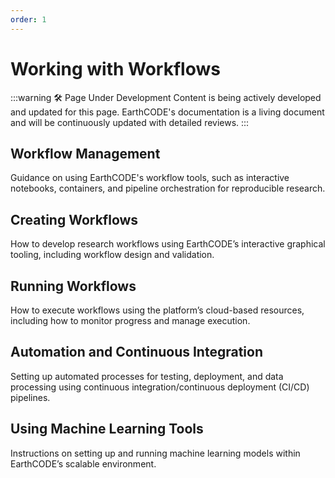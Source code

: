 ```yaml
---
order: 1
---
```

# Working with Workflows
:::warning 🛠️ Page Under Development
Content is being actively developed and updated for this page. EarthCODE's documentation is a living document and will be continuously updated with detailed reviews.
:::
## Workflow Management

Guidance on using EarthCODE's workflow tools, such as interactive notebooks, containers, and pipeline orchestration for reproducible research.

## Creating Workflows
How to develop research workflows using EarthCODE’s interactive graphical tooling, including workflow design and validation.

## Running Workflows
How to execute workflows using the platform’s cloud-based resources, including how to monitor progress and manage execution.

## Automation and Continuous Integration

Setting up automated processes for testing, deployment, and data processing using continuous integration/continuous deployment (CI/CD) pipelines.


## Using Machine Learning Tools
Instructions on setting up and running machine learning models within EarthCODE’s scalable environment.


